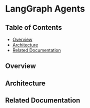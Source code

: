 # LangGraph Agents

## Table of Contents

- [Overview](#overview)
- [Architecture](#architecture)
- [Related Documentation](#related-documentation)

## Overview <a id="overview"></a>

## Architecture <a id="architecture"></a>

## Related Documentation <a id="related-documentation"></a>
